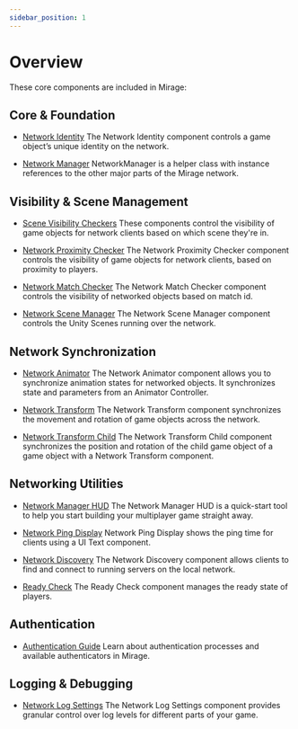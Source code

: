 ```yaml
---
sidebar_position: 1
---
```

# Overview

These core components are included in Mirage:

## Core & Foundation

-   [Network Identity](/docs/components/network-identity)
    The Network Identity component controls a game object’s unique identity on the network.

-   [Network Manager](/docs/components/network-manager)
    NetworkManager is a helper class with instance references to the other major parts of the Mirage network.

## Visibility & Scene Management

-   [Scene Visibility Checkers](/docs/components/network-scene-checker)
    These components control the visibility of game objects for network clients based on which scene they're in.

-   [Network Proximity Checker](/docs/components/network-proximity-checker)
    The Network Proximity Checker component controls the visibility of game objects for network clients, based on proximity to players.

-   [Network Match Checker](/docs/components/network-match-checker)
    The Network Match Checker component controls the visibility of networked objects based on match id.

-   [Network Scene Manager](/docs/components/network-scene-manager)
    The Network Scene Manager component controls the Unity Scenes running over the network.

## Network Synchronization

-   [Network Animator](/docs/components/network-animator)
    The Network Animator component allows you to synchronize animation states for networked objects. It synchronizes state and parameters from an Animator Controller.

-   [Network Transform](/docs/components/network-transform)
    The Network Transform component synchronizes the movement and rotation of game objects across the network.

-   [Network Transform Child](/docs/components/network-transform-child)
    The Network Transform Child component synchronizes the position and rotation of the child game object of a game object with a Network Transform component.

## Networking Utilities

-   [Network Manager HUD](/docs/components/network-manager-hud)
    The Network Manager HUD is a quick-start tool to help you start building your multiplayer game straight away.

-   [Network Ping Display](/docs/components/network-ping-display)
    Network Ping Display shows the ping time for clients using a UI Text component.

-   [Network Discovery](/docs/components/network-discovery)
    The Network Discovery component allows clients to find and connect to running servers on the local network.

-   [Ready Check](/docs/components/ready-check)
    The Ready Check component manages the ready state of players.

## Authentication

-   [Authentication Guide](/docs/guides/authentication)
    Learn about authentication processes and available authenticators in Mirage.

## Logging & Debugging

-   [Network Log Settings](/docs/components/network-log-settings)
    The Network Log Settings component provides granular control over log levels for different parts of your game.
